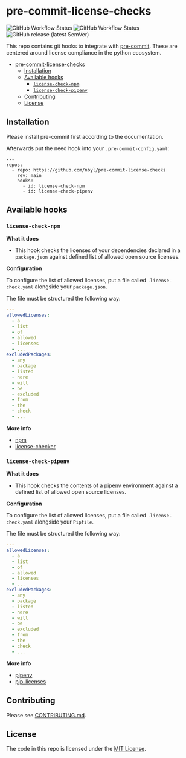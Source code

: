 # pre-commit-license-checks

![GitHub Workflow Status](https://img.shields.io/github/workflow/status/nbyl/pre-commit-license-checks/release%20project?label=Release&style=for-the-badge)
![GitHub Workflow Status](https://img.shields.io/github/workflow/status/nbyl/pre-commit-license-checks/run%20all%20tests?label=PR%20tests&style=for-the-badge)
![GitHub release (latest SemVer)](https://img.shields.io/github/v/release/nbyl/pre-commit-license-checks?style=for-the-badge)

This repo contains git hooks to integrate with [pre-commit](http://pre-commit.com). These are centered around license
compliance in the python ecosystem.


<!--TOC-->

- [pre-commit-license-checks](#pre-commit-license-checks)
  - [Installation](#installation)
  - [Available hooks](#available-hooks)
    - [`license-check-npm`](#license-check-npm)
    - [`license-check-pipenv`](#license-check-pipenv)
  - [Contributing](#contributing)
  - [License](#license)

<!--TOC-->

## Installation

Please install pre-commit first according to the documentation.

Afterwards put the need hook into your `.pre-commit-config.yaml`:

```
---
repos:
  - repo: https://github.com/nbyl/pre-commit-license-checks
    rev: main
    hooks:
      - id: license-check-npm
      - id: license-check-pipenv
```

## Available hooks

### `license-check-npm`

**What it does**

* This hook checks the licenses of your dependencies declared in a `package.json` against defined list of allowed open
  source licenses.

**Configuration**

To configure the list of allowed licenses, put a file called `.license-check.yaml` alongside your `package.json`.

The file must be structured the following way:

```yaml
---
allowedLicenses:
  - a
  - list
  - of
  - allowed
  - licenses
  - ...
excludedPackages:
  - any
  - package
  - listed
  - here
  - will
  - be
  - excluded
  - from
  - the
  - check
  - ...
```

**More info**

* [npm](https://www.npmjs.com/)
* [license-checker](https://www.npmjs.com/package/license-checker)

### `license-check-pipenv`

**What it does**

* This hook checks the contents of a [pipenv](https://pypi.org/project/pipenv/) environment against a defined list of
  allowed open source licenses.

**Configuration**

To configure the list of allowed licenses, put a file called `.license-check.yaml` alongside your `Pipfile`.

The file must be structured the following way:

```yaml
---
allowedLicenses:
  - a
  - list
  - of
  - allowed
  - licenses
  - ...
excludedPackages:
  - any
  - package
  - listed
  - here
  - will
  - be
  - excluded
  - from
  - the
  - check
  - ...
```

**More info**

* [pipenv](https://pypi.org/project/pipenv/)
* [pip-licenses](https://pypi.org/project/pip-licenses/)

## Contributing

Please see [CONTRIBUTING.md](CONTRIBUTING.md).

## License

The code in this repo is licensed under the [MIT License](LICENSE).
